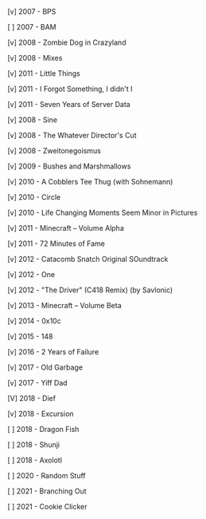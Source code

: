 [v] 2007 - BPS

[ ] 2007 - BAM

[v] 2008 - Zombie Dog in Crazyland

[v] 2008 - Mixes

[v] 2011 - Little Things

[v] 2011 - I Forgot Something, I didn't I

[v] 2011 - Seven Years of Server Data

[v] 2008 - Sine

[v] 2008 - The Whatever Director's Cut

[v] 2008 - Zweitonegoismus

[v] 2009 - Bushes and Marshmallows

[v] 2010 - A Cobblers Tee Thug (with Sohnemann)

[v] 2010 - Circle

[v] 2010 - Life Changing Moments Seem Minor in Pictures

[v] 2011 - Minecraft – Volume Alpha

[v] 2011 - 72 Minutes of Fame

[v] 2012 - Catacomb Snatch Original SOundtrack

[v] 2012 - One

[v] 2012 - "The Driver" (C418 Remix) (by Savlonic)

[v] 2013 - Minecraft – Volume Beta

[v] 2014 - 0x10c

[v] 2015 - 148

[v] 2016 - 2 Years of Failure

[v] 2017 - Old Garbage

[v] 2017 - Yiff Dad

[V] 2018 - Dief

[v] 2018 - Excursion

[ ] 2018 - Dragon Fish

[ ] 2018 - Shunji

[ ] 2018 - Axolotl

[ ] 2020 - Random Stuff

[ ] 2021 - Branching Out

[ ] 2021 - Cookie Clicker